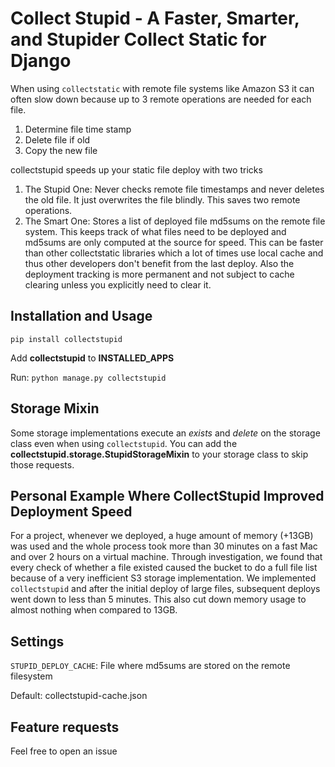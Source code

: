 # Collect Stupid - A Faster, Smarter, and Stupider Collect Static for Django

When using `collectstatic` with remote file systems like Amazon S3 it can often
slow down because up to 3 remote operations are needed for each file.

1. Determine file time stamp
2. Delete file if old
3. Copy the new file

collectstupid speeds up your static file deploy with two tricks

1. The Stupid One: Never checks remote file timestamps and never deletes the 
   old file. It just overwrites the file blindly. This saves two remote
   operations.
2. The Smart One: Stores a list of deployed file md5sums on the remote file 
   system. This keeps track of what files need to be deployed and md5sums are 
   only computed at the source for speed. This can be faster than other 
   collectstatic libraries which a lot of times use local cache and thus other 
   developers don't benefit from the last deploy. Also the deployment tracking 
   is more permanent and not subject to cache clearing unless you explicitly 
   need to clear it.

## Installation and Usage

`pip install collectstupid`

Add **collectstupid** to **INSTALLED_APPS**

Run: `python manage.py collectstupid`

## Storage Mixin

Some storage implementations execute an *exists* and *delete* on the storage
class even when using `collectstupid`. You can add the 
**collectstupid.storage.StupidStorageMixin** to your storage class to skip 
those requests.

## Personal Example Where CollectStupid Improved Deployment Speed

For a project, whenever we deployed, a huge amount of memory (+13GB) was used 
and the whole process took more than 30 minutes on a fast Mac and over 2 hours 
on a virtual machine. Through investigation, we found that every check of 
whether a file existed caused the bucket to do a full file list because of a
very inefficient S3 storage implementation. We implemented `collectstupid` and 
after the initial deploy of large files, subsequent deploys went down to less
than 5 minutes. This also cut down memory usage to almost nothing when compared 
to 13GB.

## Settings

`STUPID_DEPLOY_CACHE`: File where md5sums are stored on the remote filesystem

Default: collectstupid-cache.json

## Feature requests

Feel free to open an issue

